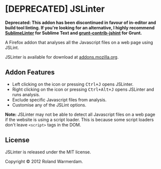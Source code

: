 [DEPRECATED] JSLinter
=====================

**Deprecated: This addon has been discontinued in favour of in-editor and build tool linting. If you're looking for an alternative, I highly recommend [SublimeLinter][] for Sublime Text and [grunt-contrib-jshint][] for Grunt.**

A Firefox addon that analyses all the Javascript files on a web page using JSLint.

JSLinter is available for download at [addons.mozilla.org][].


Addon Features
--------------

 * Left clicking on the icon or pressing <kbd>Ctrl+J</kbd> opens JSLinter.
 * Right clicking on the icon or pressing <kbd>Ctrl+Alt+J</kbd> opens JSLinter and runs analysis.
 * Exclude specific Javascript files from analysis.
 * Customise any of the JSLint options.

**Note:**
JSLinter may not be able to detect all Javascript files on a web page if the website is using a script loader. This is because some script loaders don't leave `<script>` tags in the DOM.


License
-------
JSLinter is released under the MIT license.

Copyright © 2012 Roland Warmerdam.


[SublimeLinter]: https://github.com/SublimeLinter/SublimeLinter
[grunt-contrib-jshint]: https://github.com/gruntjs/grunt-contrib-jshint
[addons.mozilla.org]: https://addons.mozilla.org/addon/jslinter?src=external-github
